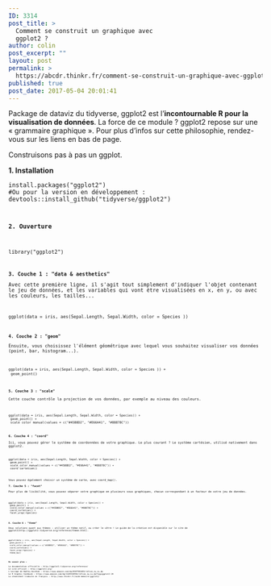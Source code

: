 ```yaml
---
ID: 3314
post_title: >
  Comment se construit un graphique avec
  ggplot2 ?
author: colin
post_excerpt: ""
layout: post
permalink: >
  https://abcdr.thinkr.fr/comment-se-construit-un-graphique-avec-ggplot2/
published: true
post_date: 2017-05-04 20:01:41
---
```

<p>Package de dataviz du tidyverse, ggplot2 est l’<strong>incontournable R pour la visualisation de données</strong>. La force de ce module ? ggplot2 repose sur une « grammaire graphique ». Pour plus d’infos sur cette philosophie, rendez-vous sur les liens en bas de page.</p><p>Construisons pas à pas un ggplot.</p><p><strong>1. Installation</strong></p><p> <pre><code>install.packages("ggplot2")<br />#Ou pour la version en développement :<br />devtools::install_github("tidyverse/ggplot2")</pre> </p><p><strong>2. Ouverture</strong></p><p> <pre><code>library("ggplot2")</pre> </p><p><strong>3. Couche 1 : "data &amp; aesthetics"</strong></p><p>Avec cette première ligne, il s'agit tout simplement d'indiquer l'objet contenant le jeu de données, et les variables qui vont être visualisées en x, en y, ou avec les couleurs, les tailles...</p><p> <pre><code>ggplot(data = iris, aes(Sepal.Length, Sepal.Width, color = Species ))</pre> </p><p><strong>4. Couche 2 : "geom"</strong></p><p>Ensuite, vous choisissez l'élément géométrique avec lequel vous souhaitez visualiser vos données (point, bar, histogram...).</p><p> <pre><code>ggplot(data = iris, aes(Sepal.Length, Sepal.Width, color = Species )) + <br /> geom_point()</pre> </p><p><strong>5. Couche 3 : "scale"</strong></p><p>Cette couche contrôle la projection de vos données, par exemple au niveau des couleurs.</p><p> <pre><code>ggplot(data = iris, aes(Sepal.Length, Sepal.Width, color = Species)) + <br /> geom_point() +<br /> scale_color_manual(values = c("#45B8D2", "#E66A41", "#88878C"))</pre> </p><p><strong>6. Couche 4 : "coord"</strong></p><p>Ici, vous pouvez gérer le système de coordonnées de votre graphique. Le plus courant ? Le système cartésien, utilisé nativement dans ggplot2. </p><p> <pre><code>ggplot(data = iris, aes(Sepal.Length, Sepal.Width, color = Species)) + <br /> geom_point() +<br /> scale_color_manual(values = c("#45B8D2", "#E66A41", "#88878C")) + <br /> coord_cartesian()</pre> </p><p>Vous pouvez également choisir un système de carte, avec coord_map(). <br /><br /><strong>7. Couche 5 : "facet"</strong></p><p>Pour plus de lisibilité, vous pouvez séparer votre graphique en plusieurs sous graphiques, chacun correspondant à un facteur de votre jeu de données.</p><p> <pre><code>ggplot(data = iris, aes(Sepal.Length, Sepal.Width, color = Species)) + <br /> geom_point() +<br /> scale_color_manual(values = c("#45B8D2", "#E66A41", "#88878C")) + <br /> coord_cartesian() + <br /> facet_wrap(~Species)</pre> </p><p><strong>8. Couche 6 : "theme"</strong><br /> <br />Deux solutions quant aux thèmes : utiliser un thème natif, ou créer le vôtre ! Le guide de la création est disponible sur le site de ggplot2(http://ggplot2.tidyverse.org/reference/theme.html).</p><p> <pre><code>ggplot(data = iris, aes(Sepal.Length, Sepal.Width, color = Species)) + <br /> geom_point() +<br /> scale_color_manual(values = c("#45B8D2", "#E66A41", "#88878C")) + <br /> coord_cartesian() + <br /> facet_wrap(~Species) + <br /> theme_bw()</pre> </p><p><strong>En savoir plus :</strong></p><p>La documentation officielle : http://ggplot2.tidyverse.org/reference/ <br />Le site officiel : http://ggplot2.org/ <br />L’ouvrage de Hadley Wickham : https://www.amazon.com/dp/0387981403/ref=cm_sw_su_dp <br />Le R Graphic Cookbook : https://www.amazon.com/dp/1449316956/ref=cm_sw_su_dp?tag=ggplot2-20 <br />La cheatsheet traduite en français : http://www.thinkr.fr/aide-memoire-ggplot2/</p>